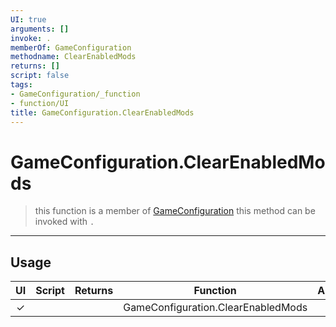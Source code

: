 ```yaml
---
UI: true
arguments: []
invoke: .
memberOf: GameConfiguration
methodname: ClearEnabledMods
returns: []
script: false
tags:
- GameConfiguration/_function
- function/UI
title: GameConfiguration.ClearEnabledMods
---
```

# GameConfiguration.ClearEnabledMods
> this function is a member of [GameConfiguration](civ-6/lua/GameConfiguration.md)
> this method can be invoked with `.`
-----
## Usage
|  UI | Script | Returns | Function | Arguments |
|:---:|:------:|-------:|:--------:|:---------|
|✓| ||GameConfiguration.ClearEnabledMods||
